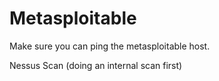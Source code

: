 Metasploitable
===============

Make sure you can ping the metasploitable host.

Nessus Scan (doing an internal scan first)


